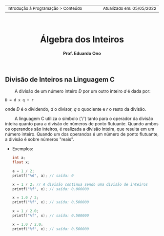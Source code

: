 <table>
<tr>
<td align="left" width="8000">
    <small>Introdução à Programação > Conteúdo</small>
</td>
<td align="right">
    <small>Atualizado&nbsp;em:&nbsp;05/05/2022</small>
</td>
</tr>
</table>

<br>

<h1 align="center">
Álgebra dos Inteiros
</h1>
<h4 align="center">
Prof. Eduardo Ono
</h4>

<br>

## Divisão de Inteiros na Linguagem C

&nbsp;&nbsp;&nbsp;&nbsp;&nbsp;&nbsp;&nbsp;&nbsp;A divisão de um número inteiro _D_ por um outro inteiro _d_ é dada por:

    D = d x q + r

onde _D_ é o dividendo, _d_ o divisor, _q_ o quociente e _r_ o resto da divisão.

&nbsp;&nbsp;&nbsp;&nbsp;&nbsp;&nbsp;&nbsp;&nbsp;A linguagem C utiliza o símbolo ('/') tanto para o operador da divisão inteira quanto para a divisão de números de ponto flutuante. Quando ambos os operandos são inteiros, é realizada a divisão inteira, que resulta em um número inteiro. Quando um dos operandos é um número de ponto flutuante, a divisão é sobre números "reais".

* Exemplos:

  ```c
  int a;
  float x;

  a = 1 / 2;
  printf("%d", a); // saída: 0

  x = 1 / 2; // A divisão continua sendo uma divisão de inteiros
  printf("%f", x); // saída: 0.000000

  x = 1.0 / 2;
  printf("%f", x); // saída: 0.500000

  x = 1 / 2.0;
  printf("%f", x); // saída: 0.500000

  x = 1.0 / 2.0;
  printf("%f", x); // saída: 0.500000
  ```

<br>

